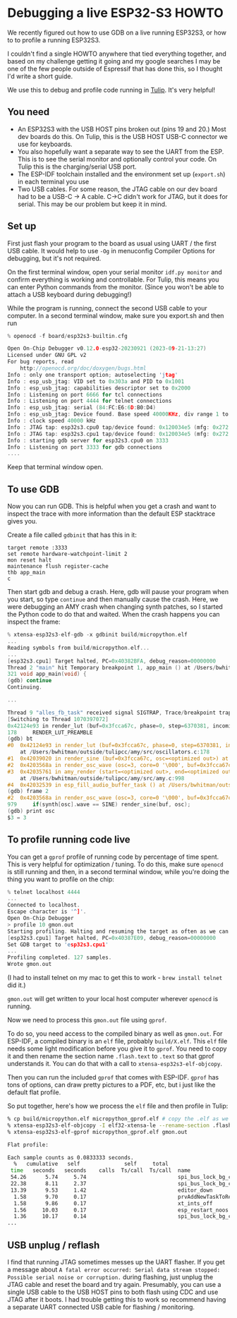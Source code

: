 # Debugging a live ESP32-S3 HOWTO

We recently figured out how to use GDB on a live running ESP32S3, or how to to profile a running ESP32S3. 

I couldn't find a single HOWTO anywhere that tied everything together, and based 
on my challenge getting it going and my google searches I may be one of the few people outside of Espressif that has done this, so I thought I'd write a short guide. 

We use this to debug and profile code running in [Tulip](https://github.com/bwhitman/tulipcc). It's very helpful!

## You need

 - An ESP32S3 with the USB HOST pins broken out (pins 19 and 20.) Most dev boards do this. On Tulip, this is the USB HOST USB-C connector we use for keyboards. 
 - You also hopefully want a separate way to see the UART from the ESP. This is to see the serial monitor and optionally control your code. On Tulip this is the charging/serial USB port. 
 - The ESP-IDF toolchain installed and the environment set up (`export.sh`) in each terminal you use
 - Two USB cables. For some reason, the JTAG cable on our dev board had to be a USB-C -> A cable. C->C didn't work for JTAG, but it does for serial. 
 This may be our problem but keep it in mind.

## Set up

First just flash your program to the board as usual using UART / the first USB cable. 
It would help to use `-Og` in menuconfig Compiler Options for debugging, but it's not required.

On the first terminal window, open your serial monitor `idf.py monitor` and confirm everything is working and controllable. For Tulip, this means you can enter Python commands from the monitor. 
(Since you won't be able to attach a USB keyboard during debugging!)

While the program is running, connect the second USB cable to your computer. In a second terminal window, make sure you export.sh and then run

```c
% openocd -f board/esp32s3-builtin.cfg

Open On-Chip Debugger v0.12.0-esp32-20230921 (2023-09-21-13:27)
Licensed under GNU GPL v2
For bug reports, read
    http://openocd.org/doc/doxygen/bugs.html
Info : only one transport option; autoselecting 'jtag'
Info : esp_usb_jtag: VID set to 0x303a and PID to 0x1001
Info : esp_usb_jtag: capabilities descriptor set to 0x2000
Info : Listening on port 6666 for tcl connections
Info : Listening on port 4444 for telnet connections
Info : esp_usb_jtag: serial (84:FC:E6:6D:B0:D4)
Info : esp_usb_jtag: Device found. Base speed 40000KHz, div range 1 to 255
Info : clock speed 40000 kHz
Info : JTAG tap: esp32s3.cpu0 tap/device found: 0x120034e5 (mfg: 0x272 (Tensilica), part: 0x2003, ver: 0x1)
Info : JTAG tap: esp32s3.cpu1 tap/device found: 0x120034e5 (mfg: 0x272 (Tensilica), part: 0x2003, ver: 0x1)
Info : starting gdb server for esp32s3.cpu0 on 3333
Info : Listening on port 3333 for gdb connections
....
```

Keep that terminal window open.

## To use GDB

Now you can run GDB. This is helpful when you get a crash and want to inspect the trace with more information than the default ESP stacktrace gives you.

Create a file called `gdbinit` that has this in it:

```
target remote :3333
set remote hardware-watchpoint-limit 2
mon reset halt
maintenance flush register-cache
thb app_main
c
```

Then start gdb and debug a crash. Here, gdb will pause your program when you start, so type `continue` and then manually cause the crash.
Here, we were debugging an AMY crash when changing synth patches, so I started the Python code to do that and waited. 
When the crash happens you can inspect the frame:

```c
% xtensa-esp32s3-elf-gdb -x gdbinit build/micropython.elf
...
Reading symbols from build/micropython.elf...
...
[esp32s3.cpu1] Target halted, PC=0x40382BFA, debug_reason=00000000
Thread 2 "main" hit Temporary breakpoint 1, app_main () at /Users/bwhitman/outside/tulipcc/tulip/tulipcc_r10/main.c:321
321 void app_main(void) {
(gdb) continue
Continuing.

...

Thread 9 "alles_fb_task" received signal SIGTRAP, Trace/breakpoint trap.
[Switching to Thread 1070397072]
0x42124e93 in render_lut (buf=0x3fcca67c, phase=0, step=6370381, incoming_amp=0, ending_amp=2338, lut=0x0) at /Users/bwhitman/outside/tulipcc/amy/src/oscillators.c:178
178     RENDER_LUT_PREAMBLE
(gdb) bt
#0  0x42124e93 in render_lut (buf=0x3fcca67c, phase=0, step=6370381, incoming_amp=0, ending_amp=2338, lut=0x0)
    at /Users/bwhitman/outside/tulipcc/amy/src/oscillators.c:178
#1  0x42039020 in render_sine (buf=0x3fcca67c, osc=<optimized out>) at /Users/bwhitman/outside/tulipcc/amy/src/oscillators.c:415
#2  0x4203568a in render_osc_wave (osc=3, core=0 '\000', buf=0x3fcca67c) at /Users/bwhitman/outside/tulipcc/amy/src/amy.c:979
#3  0x42035761 in amy_render (start=<optimized out>, end=<optimized out>, core=<optimized out>)
    at /Users/bwhitman/outside/tulipcc/amy/src/amy.c:998
#4  0x42032539 in esp_fill_audio_buffer_task () at /Users/bwhitman/outside/tulipcc/tulip/shared/alles.c:60
(gdb) frame 2
#2  0x4203568a in render_osc_wave (osc=3, core=0 '\000', buf=0x3fcca67c) at /Users/bwhitman/outside/tulipcc/amy/src/amy.c:979
979     if(synth[osc].wave == SINE) render_sine(buf, osc);
(gdb) print osc
$3 = 3
```

## To profile running code live

You can get a `gprof` profile of running code by percentage of time spent. This is very helpful for optimization / tuning. 
To do this, make sure `openocd` is still running and then, in a second terminal window, while you're doing the thing you want to profile on the chip:

```c
% telnet localhost 4444
...
Connected to localhost.
Escape character is '^]'.
Open On-Chip Debugger
> profile 10 gmon.out
Starting profiling. Halting and resuming the target as often as we can...
[esp32s3.cpu1] Target halted, PC=0x40387E09, debug_reason=00000000
Set GDB target to 'esp32s3.cpu1'
...
Profiling completed. 127 samples.
Wrote gmon.out
```

(I had to install telnet on my mac to get this to work - `brew install telnet` did it.)

`gmon.out` will get written to your local host computer wherever `openocd` is running. 

Now we need to process this `gmon.out` file using `gprof`. 

To do so, you need access to the compiled binary as well as `gmon.out`. For ESP-IDF, a compiled binary is an `elf` file, probably `build/X.elf`. This `elf` file needs some light modification before you give it to `gprof`. You need to copy it and then rename the section name `.flash.text` to `.text` so that gprof understands it. You can do that with a call to `xtensa-esp32s3-elf-objcopy`. 

Then you can run the included `gprof` that comes with ESP-IDF. `gprof` has tons of options, can draw pretty pictures to a PDF, etc, but i just like the default flat profile. 

So put together, here's how we process the `elf` file and then profile in Tulip:

```bash
% cp build/micropython.elf micropython_gprof.elf # copy the .elf as we have to modify it
% xtensa-esp32s3-elf-objcopy -I elf32-xtensa-le --rename-section .flash.text=.text micropython_gprof.elf
% xtensa-esp32s3-elf-gprof micropython_gprof.elf gmon.out

Flat profile:

Each sample counts as 0.0833333 seconds.
  %   cumulative   self              self     total           
 time   seconds   seconds    calls  Ts/call  Ts/call  name    
 54.26      5.74     5.74                             spi_bus_lock_bg_check_dev_acq
 22.38      8.11     2.37                             spi_bus_lock_bg_clear_req
 13.39      9.53     1.42                             editor_down
  1.58      9.70     0.17                             prvAddNewTaskToReadyList
  1.58      9.86     0.17                             xt_ints_off
  1.56     10.03     0.17                             esp_restart_noos
  1.36     10.17     0.14                             spi_bus_lock_bg_check_dev_req
...
```

## USB unplug / reflash

I find that running JTAG sometimes messes up the UART flasher. 
If you get a message about `A fatal error occurred: Serial data stream stopped: Possible serial noise or corruption.` during flashing, 
just unplug the JTAG cable and reset the board and try again.
Presumably, you can use a single USB cable to the USB HOST pins to both flash using CDC and use JTAG after it boots. 
I had trouble getting this to work so recommend having a separate UART connected USB cable for flashing / monitoring.




